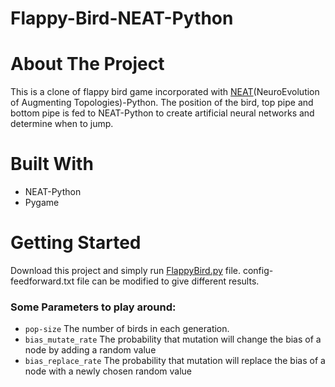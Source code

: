 # Flappy-Bird-NEAT-Python

# About The Project

This is a clone of flappy bird game incorporated with [NEAT](https://neat-python.readthedocs.io/en/latest/)(NeuroEvolution of Augmenting Topologies)-Python. The position of the bird, top pipe and bottom pipe is fed to NEAT-Python to create artificial neural networks and determine when to jump. 

# Built With

- NEAT-Python
- Pygame

# Getting Started

Download this project and simply run [FlappyBird.py](http://flappybird.py) file. config-feedforward.txt file can be modified to give different results.

### Some Parameters to play around:

- `pop-size` The number of birds in each generation.
- `bias_mutate_rate` The probability that mutation will change the bias of a node by adding a random value
- `bias_replace_rate` The probability that mutation will replace the bias of a node with a newly chosen random value